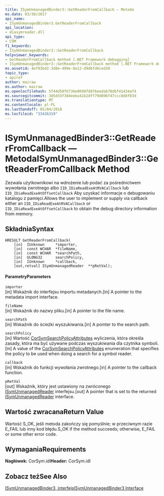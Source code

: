 ```yaml
---
title: ISymUnmanagedBinder3::GetReaderFromCallback — Metoda
ms.date: 03/30/2017
api_name:
- ISymUnmanagedBinder3.GetReaderFromCallback
api_location:
- diasymreader.dll
api_type:
- COM
f1_keywords:
- ISymUnmanagedBinder3::GetReaderFromCallback
helpviewer_keywords:
- GetReaderFromCallback method [.NET Framework debugging]
- ISymUnmanagedBinder3::GetReaderFromCallback method [.NET Framework debugging]
ms.assetid: 4ef83bd2-3d8e-499e-8a12-d9d6fd6ced30
topic_type:
- apiref
author: mairaw
ms.author: mairaw
ms.openlocfilehash: 5f44d50f6736e0698fd876eedab78dbf41434af4
ms.sourcegitcommit: 3d5d33f384eeba41b2dff79d096f47ccc8d8f03d
ms.translationtype: MT
ms.contentlocale: pl-PL
ms.lasthandoff: 05/04/2018
ms.locfileid: "33426319"
---
```

# <a name="isymunmanagedbinder3getreaderfromcallback-method"></a><span data-ttu-id="eeaa6-102">ISymUnmanagedBinder3::GetReaderFromCallback — Metoda</span><span class="sxs-lookup"><span data-stu-id="eeaa6-102">ISymUnmanagedBinder3::GetReaderFromCallback Method</span></span>
<span data-ttu-id="eeaa6-103">Zezwala użytkownikowi na wdrożenie lub podać za pośrednictwem wywołania zwrotnego albo `IID_IDiaReadExeAtRVACallback` lub `IID_IDiaReadExeAtOffsetCallback` Aby uzyskać informacje o debugowaniu katalogu z pamięci.</span><span class="sxs-lookup"><span data-stu-id="eeaa6-103">Allows the user to implement or supply via callback either an `IID_IDiaReadExeAtRVACallback` or `IID_IDiaReadExeAtOffsetCallback` to obtain the debug directory information from memory.</span></span>  
  
## <a name="syntax"></a><span data-ttu-id="eeaa6-104">Składnia</span><span class="sxs-lookup"><span data-stu-id="eeaa6-104">Syntax</span></span>  
  
```  
HRESULT GetReaderFromCallback(  
    [in]  IUnknown     *importer,  
    [in]  const WCHAR  *fileName,  
    [in]  const WCHAR  *searchPath,  
    [in]  ULONG32      searchPolicy,  
    [in]  IUnknown     *callback,  
    [out,retval] ISymUnmanagedReader  **pRetVal);  
```  
  
#### <a name="parameters"></a><span data-ttu-id="eeaa6-105">Parametry</span><span class="sxs-lookup"><span data-stu-id="eeaa6-105">Parameters</span></span>  
 `importer`  
 <span data-ttu-id="eeaa6-106">[in] Wskaźnik do interfejsu importu metadanych.</span><span class="sxs-lookup"><span data-stu-id="eeaa6-106">[in] A pointer to the metadata import interface.</span></span>  
  
 `fileName`  
 <span data-ttu-id="eeaa6-107">[in] Wskaźnik do nazwy pliku.</span><span class="sxs-lookup"><span data-stu-id="eeaa6-107">[in] A pointer to the file name.</span></span>  
  
 `searchPath`  
 <span data-ttu-id="eeaa6-108">[in] Wskaźnik do ścieżki wyszukiwania.</span><span class="sxs-lookup"><span data-stu-id="eeaa6-108">[in] A pointer to the search path.</span></span>  
  
 `searchPolicy`  
 <span data-ttu-id="eeaa6-109">[in] Wartość [CorSymSearchPolicyAttributes](../../../../docs/framework/unmanaged-api/diagnostics/corsymsearchpolicyattributes-enumeration.md) wyliczenia, która określa zasady, która ma być używane podczas wyszukiwania dla czytnika symboli.</span><span class="sxs-lookup"><span data-stu-id="eeaa6-109">[in] A value of the [CorSymSearchPolicyAttributes](../../../../docs/framework/unmanaged-api/diagnostics/corsymsearchpolicyattributes-enumeration.md) enumeration that specifies the policy to be used when doing a search for a symbol reader.</span></span>  
  
 `callback`  
 <span data-ttu-id="eeaa6-110">[in] Wskaźnik do funkcji wywołania zwrotnego.</span><span class="sxs-lookup"><span data-stu-id="eeaa6-110">[in] A pointer to the callback function.</span></span>  
  
 `pRetVal`  
 <span data-ttu-id="eeaa6-111">[out] Wskaźnik, który jest ustawiony na zwróconego [ISymUnmanagedReader](../../../../docs/framework/unmanaged-api/diagnostics/isymunmanagedreader-interface.md) interfejsu.</span><span class="sxs-lookup"><span data-stu-id="eeaa6-111">[out] A pointer that is set to the returned [ISymUnmanagedReader](../../../../docs/framework/unmanaged-api/diagnostics/isymunmanagedreader-interface.md) interface.</span></span>  
  
## <a name="return-value"></a><span data-ttu-id="eeaa6-112">Wartość zwracana</span><span class="sxs-lookup"><span data-stu-id="eeaa6-112">Return Value</span></span>  
 <span data-ttu-id="eeaa6-113">Wartość S_OK, jeśli metoda zakończy się pomyślnie; w przeciwnym razie E_FAIL lub inny kod błędu.</span><span class="sxs-lookup"><span data-stu-id="eeaa6-113">S_OK if the method succeeds; otherwise, E_FAIL or some other error code.</span></span>  
  
## <a name="requirements"></a><span data-ttu-id="eeaa6-114">Wymagania</span><span class="sxs-lookup"><span data-stu-id="eeaa6-114">Requirements</span></span>  
 <span data-ttu-id="eeaa6-115">**Nagłówek:** CorSym.idl</span><span class="sxs-lookup"><span data-stu-id="eeaa6-115">**Header:** CorSym.idl</span></span>  
  
## <a name="see-also"></a><span data-ttu-id="eeaa6-116">Zobacz też</span><span class="sxs-lookup"><span data-stu-id="eeaa6-116">See Also</span></span>  
 [<span data-ttu-id="eeaa6-117">ISymUnmanagedBinder3, interfejs</span><span class="sxs-lookup"><span data-stu-id="eeaa6-117">ISymUnmanagedBinder3 Interface</span></span>](../../../../docs/framework/unmanaged-api/diagnostics/isymunmanagedbinder3-interface.md)
